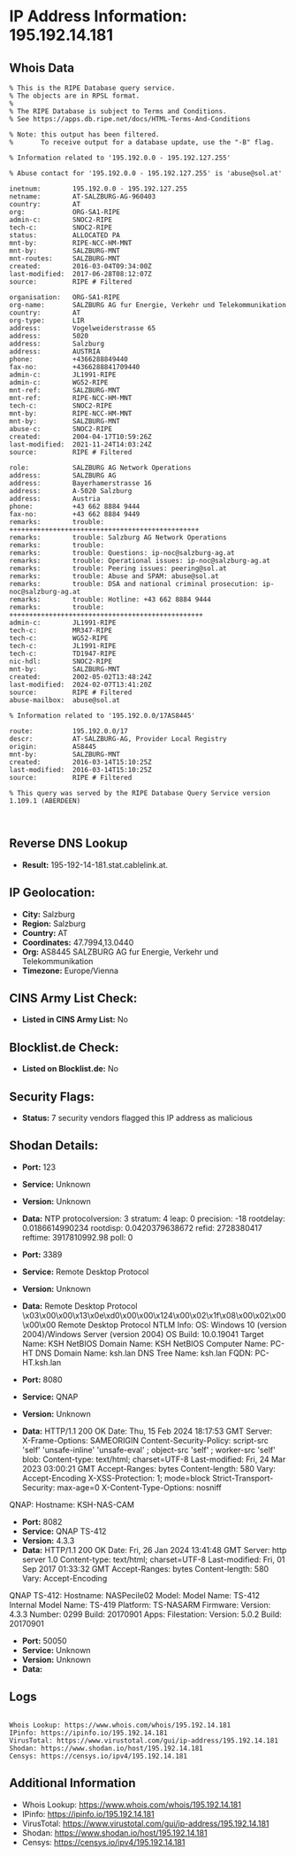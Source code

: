 # IP Address Information: 195.192.14.181

## Whois Data
```
% This is the RIPE Database query service.
% The objects are in RPSL format.
%
% The RIPE Database is subject to Terms and Conditions.
% See https://apps.db.ripe.net/docs/HTML-Terms-And-Conditions

% Note: this output has been filtered.
%       To receive output for a database update, use the "-B" flag.

% Information related to '195.192.0.0 - 195.192.127.255'

% Abuse contact for '195.192.0.0 - 195.192.127.255' is 'abuse@sol.at'

inetnum:        195.192.0.0 - 195.192.127.255
netname:        AT-SALZBURG-AG-960403
country:        AT
org:            ORG-SA1-RIPE
admin-c:        SNOC2-RIPE
tech-c:         SNOC2-RIPE
status:         ALLOCATED PA
mnt-by:         RIPE-NCC-HM-MNT
mnt-by:         SALZBURG-MNT
mnt-routes:     SALZBURG-MNT
created:        2016-03-04T09:34:00Z
last-modified:  2017-06-28T08:12:07Z
source:         RIPE # Filtered

organisation:   ORG-SA1-RIPE
org-name:       SALZBURG AG fur Energie, Verkehr und Telekommunikation
country:        AT
org-type:       LIR
address:        Vogelweiderstrasse 65
address:        5020
address:        Salzburg
address:        AUSTRIA
phone:          +4366288849440
fax-no:         +4366288841709440
admin-c:        JL1991-RIPE
admin-c:        WG52-RIPE
mnt-ref:        SALZBURG-MNT
mnt-ref:        RIPE-NCC-HM-MNT
tech-c:         SNOC2-RIPE
mnt-by:         RIPE-NCC-HM-MNT
mnt-by:         SALZBURG-MNT
abuse-c:        SNOC2-RIPE
created:        2004-04-17T10:59:26Z
last-modified:  2021-11-24T14:03:24Z
source:         RIPE # Filtered

role:           SALZBURG AG Network Operations
address:        SALZBURG AG
address:        Bayerhamerstrasse 16
address:        A-5020 Salzburg
address:        Austria
phone:          +43 662 8884 9444
fax-no:         +43 662 8884 9449
remarks:        trouble: ++++++++++++++++++++++++++++++++++++++++++++++++
remarks:        trouble: Salzburg AG Network Operations
remarks:        trouble:
remarks:        trouble: Questions: ip-noc@salzburg-ag.at
remarks:        trouble: Operational issues: ip-noc@salzburg-ag.at
remarks:        trouble: Peering issues: peering@sol.at
remarks:        trouble: Abuse and SPAM: abuse@sol.at
remarks:        trouble: DSA and national criminal prosecution: ip-noc@salzburg-ag.at
remarks:        trouble: Hotline: +43 662 8884 9444
remarks:        trouble: +++++++++++++++++++++++++++++++++++++++++++++++++
admin-c:        JL1991-RIPE
tech-c:         MR347-RIPE
tech-c:         WG52-RIPE
tech-c:         JL1991-RIPE
tech-c:         TD1947-RIPE
nic-hdl:        SNOC2-RIPE
mnt-by:         SALZBURG-MNT
created:        2002-05-02T13:48:24Z
last-modified:  2024-02-07T13:41:20Z
source:         RIPE # Filtered
abuse-mailbox:  abuse@sol.at

% Information related to '195.192.0.0/17AS8445'

route:          195.192.0.0/17
descr:          AT-SALZBURG-AG, Provider Local Registry
origin:         AS8445
mnt-by:         SALZBURG-MNT
created:        2016-03-14T15:10:25Z
last-modified:  2016-03-14T15:10:25Z
source:         RIPE # Filtered

% This query was served by the RIPE Database Query Service version 1.109.1 (ABERDEEN)



```
## Reverse DNS Lookup
- **Result:** 195-192-14-181.stat.cablelink.at.

## IP Geolocation:
- **City:** Salzburg
- **Region:** Salzburg
- **Country:** AT
- **Coordinates:** 47.7994,13.0440
- **Org:** AS8445 SALZBURG AG fur Energie, Verkehr und Telekommunikation
- **Timezone:** Europe/Vienna

## CINS Army List Check:
- **Listed in CINS Army List:** 
No

## Blocklist.de Check:
- **Listed on Blocklist.de:** 
No

## Security Flags:
- **Status:** 7 security vendors flagged this IP address as malicious

## Shodan Details:
- **Port:** 123
- **Service:** Unknown
- **Version:** Unknown
- **Data:** NTP
protocolversion: 3
stratum: 4
leap: 0
precision: -18
rootdelay: 0.0186614990234
rootdisp: 0.0420379638672
refid: 2728380417
reftime: 3917810992.98
poll: 0



- **Port:** 3389
- **Service:** Remote Desktop Protocol
- **Version:** Unknown
- **Data:** Remote Desktop Protocol
\x03\x00\x00\x13\x0e\xd0\x00\x00\x124\x00\x02\x1f\x08\x00\x02\x00\x00\x00
Remote Desktop Protocol NTLM Info:
  OS: Windows 10 (version 2004)/Windows Server (version 2004)
  OS Build: 10.0.19041
  Target Name: KSH
  NetBIOS Domain Name: KSH
  NetBIOS Computer Name: PC-HT
  DNS Domain Name: ksh.lan
  DNS Tree Name: ksh.lan
  FQDN: PC-HT.ksh.lan

- **Port:** 8080
- **Service:** QNAP
- **Version:** Unknown
- **Data:** HTTP/1.1 200 OK
Date: Thu, 15 Feb 2024 18:17:53 GMT
Server:  
X-Frame-Options: SAMEORIGIN
Content-Security-Policy: script-src 'self' 'unsafe-inline' 'unsafe-eval' ; object-src 'self' ; worker-src 'self' blob:
Content-type: text/html; charset=UTF-8
Last-modified: Fri, 24 Mar 2023 03:00:21 GMT
Accept-Ranges: bytes
Content-length: 580
Vary: Accept-Encoding
X-XSS-Protection: 1; mode=block
Strict-Transport-Security: max-age=0
X-Content-Type-Options: nosniff


QNAP:
  Hostname: KSH-NAS-CAM


- **Port:** 8082
- **Service:** QNAP TS-412
- **Version:** 4.3.3
- **Data:** HTTP/1.1 200 OK
Date: Fri, 26 Jan 2024 13:41:48 GMT
Server: http server 1.0
Content-type: text/html; charset=UTF-8
Last-modified: Fri, 01 Sep 2017 01:33:32 GMT
Accept-Ranges: bytes
Content-length: 580
Vary: Accept-Encoding


QNAP TS-412:
  Hostname: NASPecile02
  Model:
    Model Name: TS-412
    Internal Model Name: TS-419
    Platform: TS-NASARM
  Firmware:
    Version: 4.3.3
    Number: 0299
    Build: 20170901
  Apps:
    Filestation:
      Version: 5.0.2
      Build: 20170901


- **Port:** 50050
- **Service:** Unknown
- **Version:** Unknown
- **Data:** 

## Logs
```

Whois Lookup: https://www.whois.com/whois/195.192.14.181
IPinfo: https://ipinfo.io/195.192.14.181
VirusTotal: https://www.virustotal.com/gui/ip-address/195.192.14.181
Shodan: https://www.shodan.io/host/195.192.14.181
Censys: https://censys.io/ipv4/195.192.14.181

```
## Additional Information
- Whois Lookup: https://www.whois.com/whois/195.192.14.181
- IPinfo: https://ipinfo.io/195.192.14.181
- VirusTotal: https://www.virustotal.com/gui/ip-address/195.192.14.181
- Shodan: https://www.shodan.io/host/195.192.14.181
- Censys: https://censys.io/ipv4/195.192.14.181


